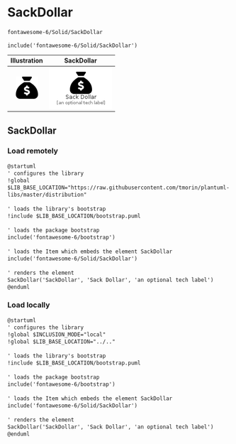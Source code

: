 # SackDollar


```text
fontawesome-6/Solid/SackDollar
```

```text
include('fontawesome-6/Solid/SackDollar')
```



| Illustration | SackDollar |
| :---: | :---: |
| ![illustration for Illustration](../../fontawesome-6/Solid/SackDollar.png) | ![illustration for SackDollar](../../fontawesome-6/Solid/SackDollar.Local.png) |




## SackDollar

### Load remotely
```plantuml
@startuml
' configures the library
!global $LIB_BASE_LOCATION="https://raw.githubusercontent.com/tmorin/plantuml-libs/master/distribution"

' loads the library's bootstrap
!include $LIB_BASE_LOCATION/bootstrap.puml

' loads the package bootstrap
include('fontawesome-6/bootstrap')

' loads the Item which embeds the element SackDollar
include('fontawesome-6/Solid/SackDollar')

' renders the element
SackDollar('SackDollar', 'Sack Dollar', 'an optional tech label')
@enduml
```

### Load locally
```plantuml
@startuml
' configures the library
!global $INCLUSION_MODE="local"
!global $LIB_BASE_LOCATION="../.."

' loads the library's bootstrap
!include $LIB_BASE_LOCATION/bootstrap.puml

' loads the package bootstrap
include('fontawesome-6/bootstrap')

' loads the Item which embeds the element SackDollar
include('fontawesome-6/Solid/SackDollar')

' renders the element
SackDollar('SackDollar', 'Sack Dollar', 'an optional tech label')
@enduml
```

